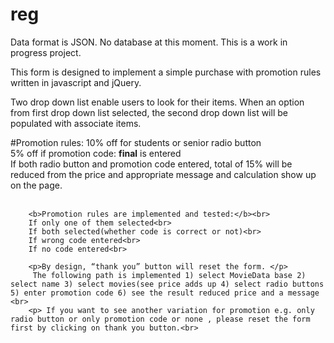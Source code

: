 # reg
Data format is JSON. No database at this moment. This is a work in progress project.

This form is designed to implement a simple purchase with promotion rules written in javascript and jQuery.

Two drop down list enable users to look for their items. When an option from first drop down list selected, the second drop down list will be populated with associate items.


#Promotion rules:
 10% off  for students or senior radio button<br>
 5% off if promotion code: <b>final</b> is entered<br>
 If both radio button and promotion code entered, total of 15% will be reduced from the price and appropriate message and calculation show up on the page. <br><br>
         
        <b>Promotion rules are implemented and tested:</b><br>
        If only one of them selected<br>
        If both selected(whether code is correct or not)<br>
        If wrong code entered<br>
        If no code entered<br>

        <p>By design, “thank you” button will reset the form. </p>
         The following path is implemented 1) select MovieData base 2) select name 3) select movies(see price adds up 4) select radio buttons 5) enter promotion code 6) see the result reduced price and a message <br>
        <p> If you want to see another variation for promotion e.g. only radio button or only promotion code or none , please reset the form first by clicking on thank you button.<br>
